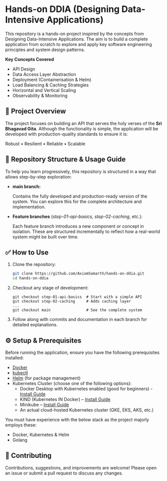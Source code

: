# Hands-on DDIA (Designing Data-Intensive Applications)

This repository is a hands-on project inspired by the concepts from Designing Data-Intensive Applications. The aim is to build a complete application from scratch to explore and apply key software engineering principles and system design patterns.

**Key Concepts Covered**

- API Design
- Data Access Layer Abstraction
- Deployment (Containerisation & Helm)
- Load Balancing & Caching Strategies
- Horizontal and Vertical Scaling
- Observability & Monitoring

## 📖 Project Overview

The project focuses on building an API that serves the holy verses of the **Sri Bhagavad Gita**. Although the functionality is simple, the application will be developed with production-quality standards to ensure it is:

Robust • Resilient • Reliable • Scalable

## 🧭 Repository Structure & Usage Guide

To help you learn progressively, this repository is structured in a way that allows step-by-step exploration:

- **main branch:**

    Contains the fully developed and production-ready version of the system. You can explore this for the complete architecture and implementation.

- **Feature branches** (_step-01-api-basics, step-02-caching_, etc.):

    Each feature branch introduces a new component or concept in isolation. These are structured incrementally to reflect how a real-world system might be built over time.

## ✅ How to Use

1. Clone the repository:

    ```bash
    git clone https://github.com/AxiomSamarth/hands-on-ddia.git
    cd hands-on-ddia
    ```
    
2. Checkout any stage of development:

    ```
    git checkout step-01-api-basics  # Start with a simple API
    git checkout step-02-caching     # Adds caching layer
    ...
    git checkout main                # See the complete system
    ```

3. Follow along with commits and documentation in each branch for detailed explanations.

## ⚙️ Setup & Prerequisites

Before running the application, ensure you have the following prerequisites installed:

- [Docker](https://www.docker.com/)
- [kubectl](https://kubernetes.io/docs/reference/kubectl/)
- [Helm](https://helm.sh/) (for package management)
- Kubernetes Cluster (choose one of the following options):
    - Docker Desktop with Kubernetes enabled (good for beginners) - [Install Guide](https://www.docker.com/products/docker-desktop/) 
    - KIND (Kubernetes IN Docker) – [Install Guide](https://kind.sigs.k8s.io/docs/user/quick-start/)
    - Minikube – [Install Guide](https://minikube.sigs.k8s.io/docs/start/)
    - An actual cloud-hosted Kubernetes cluster (GKE, EKS, AKS, etc.)

You must have experience with the below stack as the project majorly employs these:

- Docker, Kubernetes & Helm
- Golang 

## 🙌 Contributing

Contributions, suggestions, and improvements are welcome! Please open an issue or submit a pull request to discuss any changes.